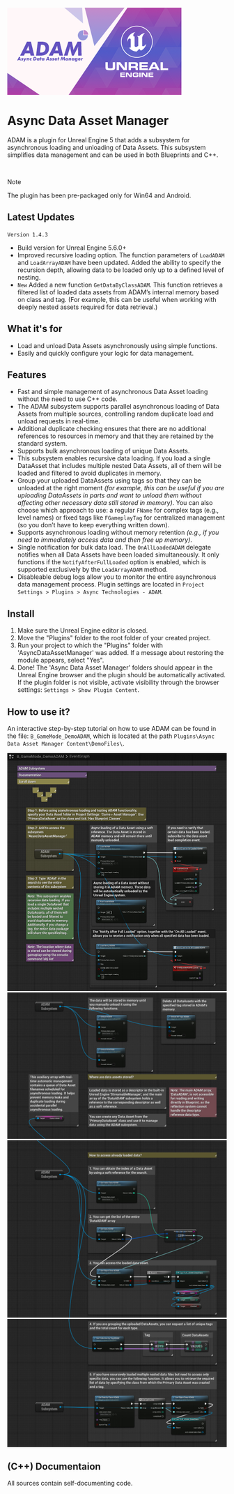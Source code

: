 ![Async Data Asset Manager](./_Misc/Preview.png)

# Async Data Asset Manager
ADAM is a plugin for Unreal Engine 5 that adds a subsystem for asynchronous loading and unloading of Data Assets. This subsystem simplifies data management and can be used in both Blueprints and C++.

<br>

> [!NOTE]
> The plugin has been pre-packaged only for Win64 and Android.

## Latest Updates
`Version 1.4.3`
- Build version for Unreal Engine 5.6.0+
- Improved recursive loading option. The function parameters of `LoadADAM` and `LoadArrayADAM` have been updated. Added the ability to specify the recursion depth, allowing data to be loaded only up to a defined level of nesting.
- `New` Added a new function `GetDataByClassADAM`. This function retrieves a filtered list of loaded data assets from ADAM’s internal memory based on class and tag. (For example, this can be useful when working with deeply nested assets required for data retrieval.)

## What it's for
- Load and unload Data Assets asynchronously using simple functions.
- Easily and quickly configure your logic for data management.

## Features
- Fast and simple management of asynchronous Data Asset loading without the need to use C++ code.
- The ADAM subsystem supports parallel asynchronous loading of Data Assets from multiple sources, controlling random duplicate load and unload requests in real-time.
- Additional duplicate checking ensures that there are no additional references to resources in memory and that they are retained by the standard system.
- Supports bulk asynchronous loading of unique Data Assets.
- This subsystem enables recursive data loading. If you load a single DataAsset that includes multiple nested Data Assets, all of them will be loaded and filtered to avoid duplicates in memory.
- Group your uploaded DataAssets using tags so that they can be unloaded at the right moment <i>(for example, this can be useful if you are uploading DataAssets in parts and want to unload them without affecting other necessary data still stored in memory)</i>. You can also choose which approach to use: a regular `FName` for complex tags (e.g., level names) or fixed tags like `FGameplayTag` for centralized management (so you don’t have to keep everything written down).
- Supports asynchronous loading without memory retention <i>(e.g., if you need to immediately access data and then free up memory)</i>.
- Single notification for bulk data load. The `OnAllLoadedADAM` delegate notifies when all Data Assets have been loaded simultaneously. It only functions if the `NotifyAfterFullLoaded` option is enabled, which is supported exclusively by the `LoadArrayADAM` method.
- Disableable debug logs allow you to monitor the entire asynchronous data management process. Plugin settings are located in `Project Settings > Plugins > Async Technologies - ADAM`.

## Install
1. Make sure the Unreal Engine editor is closed.
2. Move the "Plugins" folder to the root folder of your created project.
3. Run your project to which the "Plugins" folder with 'AsyncDataAssetManager' was added. If a message about restoring the module appears, select "Yes".
4. Done! The 'Async Data Asset Manager' folders should appear in the Unreal Engine browser and the plugin should be automatically activated. If the plugin folder is not visible, activate visibility through the browser settings: `Settings > Show Plugin Content`.

## How to use it?
An interactive step-by-step tutorial on how to use ADAM can be found in the file: `B_GameMode_DemoADAM`, which is located at the path `Plugins\Async Data Asset Manager Content\DemoFiles\`.

![Window Manager](./_Misc/Tutorial/Tutorial_1.jpg)
![Window Manager](./_Misc/Tutorial/Tutorial_2.jpg)
![Window Manager](./_Misc/Tutorial/Tutorial_3.jpg)
![Window Manager](./_Misc/Tutorial/Tutorial_4.jpg)

## (C++) Documentaion
All sources contain self-documenting code.
